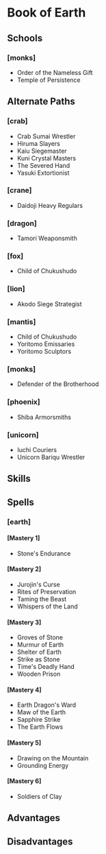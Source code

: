 
Book of Earth
=============

Schools
-------

### [monks]
* Order of the Nameless Gift
* Temple of Persistence

Alternate Paths
---------------

### [crab]
* Crab Sumai Wrestler
* Hiruma Slayers
* Kaiu Siegemaster
* Kuni Crystal Masters
* The Severed Hand
* Yasuki Extortionist

### [crane]
* Daidoji Heavy Regulars

### [dragon]
* Tamori Weaponsmith

### [fox]
* Child of Chukushudo

### [lion]
* Akodo Siege Strategist

### [mantis]
* Child of Chukushudo
* Yoritomo Emissaries
* Yoritomo Sculptors

### [monks]
* Defender of the Brotherhood

### [phoenix]
* Shiba Armorsmiths

### [unicorn]
* Iuchi Couriers
* Unicorn Bariqu Wrestler

Skills
------

Spells
------

### [earth]

#### [Mastery 1]
* Stone's Endurance

#### [Mastery 2]
* Jurojin's Curse
* Rites of Preservation
* Taming the Beast
* Whispers of the Land

#### [Mastery 3]
* Groves of Stone
* Murmur of Earth
* Shelter of Earth
* Strike as Stone
* Time's Deadly Hand
* Wooden Prison

#### [Mastery 4]
* Earth Dragon's Ward
* Maw of the Earth
* Sapphire Strike
* The Earth Flows

#### [Mastery 5]
* Drawing on the Mountain
* Grounding Energy

#### [Mastery 6]
* Soldiers of Clay

Advantages
----------

Disadvantages
-------------
